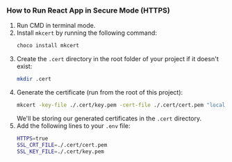 ### How to Run React App in Secure Mode (HTTPS)

1. Run CMD in terminal mode.
2. Install `mkcert` by running the following command:
    ```sh
    choco install mkcert 
    ```
3. Create the `.cert` directory in the root folder of your project if it doesn't exist:
    ```sh
    mkdir .cert
    ```
4. Generate the certificate (run from the root of this project):
    ```sh
    mkcert -key-file ./.cert/key.pem -cert-file ./.cert/cert.pem "localhost"
    ```
    We'll be storing our generated certificates in the `.cert` directory.
5. Add the following lines to your `.env` file:
    ```sh
    HTTPS=true
    SSL_CRT_FILE=./.cert/cert.pem
    SSL_KEY_FILE=./.cert/key.pem
    ```
